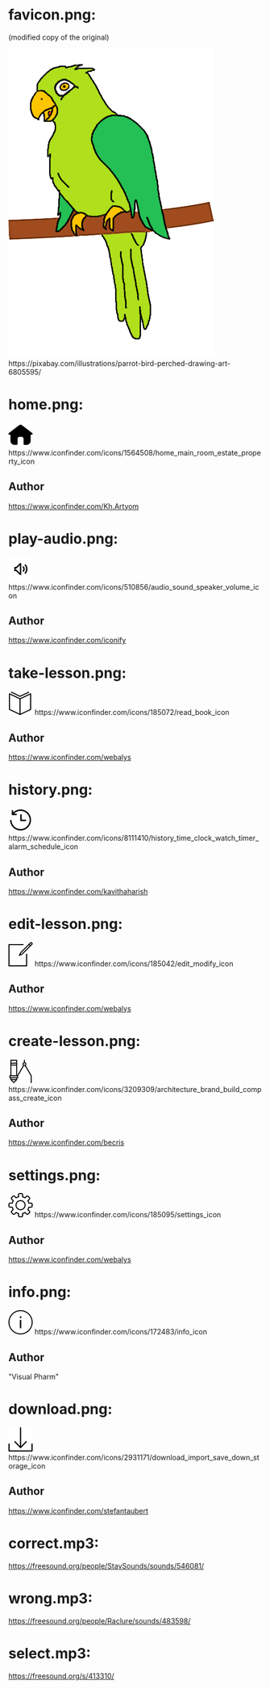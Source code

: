 # favicon.png: 
(modified copy of the original)

<img src="favicon.png"/>
https://pixabay.com/illustrations/parrot-bird-perched-drawing-art-6805595/


# home.png:

<img src="home.png"/>
https://www.iconfinder.com/icons/1564508/home_main_room_estate_property_icon

## Author

https://www.iconfinder.com/Kh.Artyom

# play-audio.png:

<img src="play-audio.png"/>
https://www.iconfinder.com/icons/510856/audio_sound_speaker_volume_icon

## Author
https://www.iconfinder.com/iconify

# take-lesson.png:

<img src="take-lesson.png"/>
https://www.iconfinder.com/icons/185072/read_book_icon

## Author
https://www.iconfinder.com/webalys

# history.png:

<img src="history.png"/>
https://www.iconfinder.com/icons/8111410/history_time_clock_watch_timer_alarm_schedule_icon

## Author
https://www.iconfinder.com/kavithaharish

# edit-lesson.png:

<img src="edit-lesson.png"/>
https://www.iconfinder.com/icons/185042/edit_modify_icon

## Author
https://www.iconfinder.com/webalys

# create-lesson.png:

<img src="create-lesson.png"/>
https://www.iconfinder.com/icons/3209309/architecture_brand_build_compass_create_icon

## Author
https://www.iconfinder.com/becris

# settings.png:

<img src="settings.png"/>
https://www.iconfinder.com/icons/185095/settings_icon

## Author
https://www.iconfinder.com/webalys

# info.png:

<img src="info.png"/>
https://www.iconfinder.com/icons/172483/info_icon

## Author
"Visual Pharm"

# download.png:

<img src="download.png"/>
https://www.iconfinder.com/icons/2931171/download_import_save_down_storage_icon

## Author
https://www.iconfinder.com/stefantaubert


# correct.mp3:
<audio src="correct.mp3">Audio</audio>

https://freesound.org/people/StavSounds/sounds/546081/

# wrong.mp3:
https://freesound.org/people/Raclure/sounds/483598/

# select.mp3:
https://freesound.org/s/413310/

